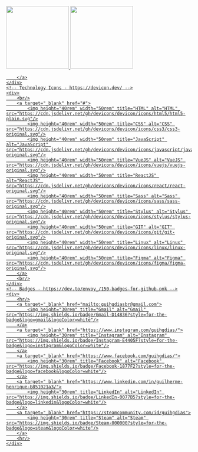 <div>
	<!-- Panels - https://github.com/anuraghazra/github-readme-stats -->
	<div>
		<a target="_blank" href="https://guihgdias.github.io/linkskills/">
			<img height="170rem" src="https://github-readme-stats.vercel.app/api?username=guihgdias&theme=gotham&show_icons=true"/>
			<img height="170rem" src="https://github-readme-stats.vercel.app/api/top-langs/?username=guihgdias&layout=compact&theme=gotham&exclude_repo=slider,facilitatask-teste,covid-tracker,devsla,linkskills,cursofeliz,oldportfolio"/>

		</a>
	</div>
	<!-- Technology Icons - https://devicon.dev/ -->
	<div>
		<br/>
		<a target="_blank" href="#">
			<img height="40rem" width="50rem" title="HTML" alt="HTML" src="https://cdn.jsdelivr.net/gh/devicons/devicon/icons/html5/html5-plain.svg"/>
			<img height="40rem" width="50rem" title="CSS" alt="CSS" src="https://cdn.jsdelivr.net/gh/devicons/devicon/icons/css3/css3-original.svg"/>
			<img height="40rem" width="50rem" title="JavaScript" alt="JavaScript" src="https://cdn.jsdelivr.net/gh/devicons/devicon/icons/javascript/javascript-original.svg"/>
			<img height="40rem" width="50rem" title="VueJS" alt="VueJS" src="https://cdn.jsdelivr.net/gh/devicons/devicon/icons/vuejs/vuejs-original.svg"/>
			<img height="40rem" width="50rem" title="ReactJS" alt="ReactJS" src="https://cdn.jsdelivr.net/gh/devicons/devicon/icons/react/react-original.svg"/>
			<img height="40rem" width="50rem" title="Sass" alt="Sass" src="https://cdn.jsdelivr.net/gh/devicons/devicon/icons/sass/sass-original.svg"/>
			<img height="40rem" width="50rem" title="Stylus" alt="Stylus" src="https://cdn.jsdelivr.net/gh/devicons/devicon/icons/stylus/stylus-original.svg"/>
			<img height="40rem" width="50rem" title="GIT" alt="GIT" src="https://cdn.jsdelivr.net/gh/devicons/devicon/icons/git/git-original.svg"/>
			<img height="40rem" width="50rem" title="Linux" alt="Linux" src="https://cdn.jsdelivr.net/gh/devicons/devicon/icons/linux/linux-original.svg"/>
			<img height="40rem" width="50rem" title="Figma" alt="Figma" src="https://cdn.jsdelivr.net/gh/devicons/devicon/icons/figma/figma-original.svg"/>
		</a>
		<br/>
	</div>
	<!-- Badges - https://dev.to/envoy_/150-badges-for-github-pnk -->
	<div>
		<hr/>
		<a target="_blank" href="mailto:guihgdiasbr@gmail.com">
			<img height="30rem" title="Gmail" alt="Gmail" src="https://img.shields.io/badge/Gmail-D14836?style=for-the-badge&logo=gmail&logoColor=white"/>
		</a>
		<a target="_blank" href="https://www.instagram.com/guihgdias/">
			<img height="30rem" title="Instagram" alt="Instagram" src="https://img.shields.io/badge/Instagram-E4405F?style=for-the-badge&logo=instagram&logoColor=white"/>
		</a>
		<a target="_blank" href="https://www.facebook.com/guihgdias/">
			<img height="30rem" title="Facebook" alt="Facebook" src="https://img.shields.io/badge/Facebook-1877F2?style=for-the-badge&logo=facebook&logoColor=white"/>
		</a>
		<a target="_blank" href="https://www.linkedin.com/in/guilherme-henrique-b851021a3/">
			<img height="30rem" title="LinkedIn" alt="LinkedIn" src="https://img.shields.io/badge/LinkedIn-0077B5?style=for-the-badge&logo=linkedin&logoColor=white"/>
		</a>
		<a target="_blank" href="https://steamcommunity.com/id/guihgdias">
			<img height="30rem" title="Steam" alt="Steam" src="https://img.shields.io/badge/Steam-000000?style=for-the-badge&logo=steam&logoColor=white"/>
		</a>
		<hr/>
	</div>
	
</div>
